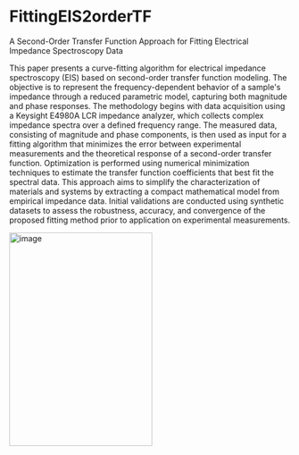 # FittingEIS2orderTF
A Second-Order Transfer Function Approach for Fitting Electrical Impedance Spectroscopy Data

This paper presents a curve-fitting algorithm for electrical impedance spectroscopy (EIS) based on second-order transfer function modeling. The objective is to represent the frequency-dependent behavior of a sample's impedance through a reduced parametric model, capturing both magnitude and phase responses. The methodology begins with data acquisition using a Keysight E4980A LCR impedance analyzer, which collects complex impedance spectra over a defined frequency range. The measured data, consisting of magnitude and phase components, is then used as input for a fitting algorithm that minimizes the error between experimental measurements and the theoretical response of a second-order transfer function. Optimization is performed using numerical minimization techniques to estimate the transfer function coefficients that best fit the spectral data. This approach aims to simplify the characterization of materials and systems by extracting a compact mathematical model from empirical impedance data. Initial validations are conducted using synthetic datasets to assess the robustness, accuracy, and convergence of the proposed fitting method prior to application on experimental measurements.

<img width="256" height="382" alt="image" src="https://github.com/user-attachments/assets/327d36e7-ba06-4a7b-8d92-9bdc0bf369ef" />
